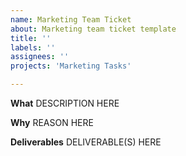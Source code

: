 ```yaml
---
name: Marketing Team Ticket
about: Marketing team ticket template
title: ''
labels: ''
assignees: ''
projects: 'Marketing Tasks'

---
```


**What**
DESCRIPTION HERE

**Why**
REASON HERE

**Deliverables**
DELIVERABLE(S) HERE
